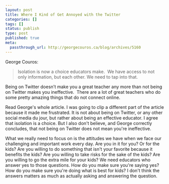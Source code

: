 ```yaml
---
layout: post
title: Where I Kind of Get Annoyed with the Twitter
categories: []
tags: []
status: publish
type: post
published: true
meta:
  passthrough_url: http://georgecouros.ca/blog/archives/5160
---
```


George Couros:


>Isolation is now a choice educators make.  We have access to not only information, but each other. We need to tap into that.
  
  
Being on Twitter doesn’t make you a great teacher any more than not being on Twitter makes you ineffective.  There are a lot of great teachers who do some pretty amazing things that do not connect online.



Read George's whole article. I was going to clip a different part of the article because it made me frustrated. It is not about being on Twitter, or any other social media du jour, but rather about being an effective educator. I agree that isolation is a choice. But I also don't believe, and George correctly concludes, that not being on Twitter does not mean you're ineffective.


What we really need to focus on is the attitudes we have when we face our challenging and important work every day. Are you in it for you? Or for the kids? Are you willing to do something that isn't your favorite because it benefits the kids? Are you willing to take risks for the sake of the kids? Are you willing to go the extra mile for your kids? We need educators who answer yes to those questions. How do you make sure you're saying yes? How do you make sure you're doing what is best for kids? I don't think the answers matters as much as actually asking and answering the question.
